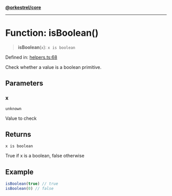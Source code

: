 [**@orkestrel/core**](../index.md)

***

# Function: isBoolean()

> **isBoolean**(`x`): `x is boolean`

Defined in: [helpers.ts:68](https://github.com/orkestrel/core/blob/98df1af1b029ad0f39e413b90869151f4152e5dd/src/helpers.ts#L68)

Check whether a value is a boolean primitive.

## Parameters

### x

`unknown`

Value to check

## Returns

`x is boolean`

True if x is a boolean, false otherwise

## Example

```ts
isBoolean(true) // true
isBoolean(0) // false
```
